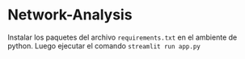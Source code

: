 # Network-Analysis

Instalar los paquetes del archivo `requirements.txt` en el ambiente de python. Luego ejecutar el comando `streamlit run app.py`

